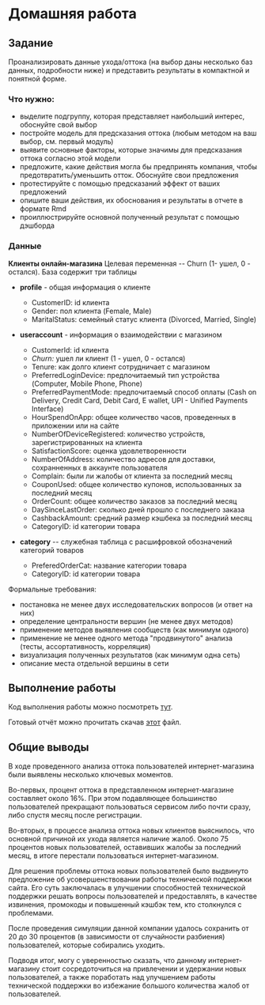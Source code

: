 # Домашняя работа

## Задание

Проанализировать данные ухода/оттока (на выбор даны несколько баз данных, подробности ниже) и представить результаты в компактной и понятной форме.

### Что нужно:

* выделите подгруппу, которая представляет наибольший интерес, обоснуйте свой выбор
* постройте модель для предсказания оттока (любым методом на ваш выбор, см. первый модуль)
* выявите основные факторы, которые значимы для предсказания оттока согласно этой модели
* предложите, какие действия могла бы предпринять компания, чтобы предотвратить/уменьшить отток. Обоснуйте свои предложения
* протестируйте с помощью предсказаний эффект от ваших предложений
* опишите ваши действия, их обоснования и результаты в отчете в формате Rmd
* проиллюстрируйте основной полученный результат с помощью дэшборда

### Данные

**Клиенты онлайн-магазина**
Целевая переменная -- Churn (1- ушел, 0 - остался). База содержит три таблицы

* **profile** - общая информация о клиенте
   * CustomerID: id клиента
   * Gender: пол клиента (Female, Male)
   * MaritalStatus: семейный статус клиента (Divorced, Married, Single)
   
* **useraccount** - информация о взаимодействии с магазином
   * CustomerId: id клиента
   * *Churn:* ушел ли клиент (1 - ушел, 0 - остался)
   * Tenure: как долго клиент сотрудничает с магазином
   * PreferredLoginDevice: предпочитаемый тип устройства (Computer, Mobile Phone, Phone)
   * PreferredPaymentMode: предпочитаемый способ оплаты (Cash on Delivery, Credit Card, Debit Card, E wallet, UPI - Unified Payments Interface)
   * HourSpendOnApp: общее количество часов, проведенных в приложении или на сайте
   * NumberOfDeviceRegistered: количество устройств, зарегистрированных на клиента
   * SatisfactionScore: оценка удовлетворенности
   * NumberOfAddress: количество адресов для доставки, сохранненных в аккаунте пользователя
   * Complain: были ли жалобы от клиента за последний месяц
   * CouponUsed: общее количество купонов, использованных за последний месяц
   * OrderCount: общее количество заказов за последний месяц
   * DaySinceLastOrder: сколько дней прошло с последнего заказа
   * CashbackAmount: средний размер кэшбека за последний месяц
   * CategoryID: id категории товара
   
* **category** -- служебная таблица с расшифровкой обозначений категорий товаров
  * PreferedOrderCat: название категории товара
  * CategoryID: id категории товара


Формальные требования:
* постановка не менее двух исследовательских вопросов (и ответ на них)
* определение центральности вершин (не менее двух методов)
* применение методов выявления сообществ (как минимум одного)
* применение не менее одного метода "продвинутого" анализа (тесты, ассортативность, корреляция)
* визуализация полученных результатов (как минимум одна сеть)
* описание места отдельной вершины в сети

## Выполнение работы

Код выполнения работы можно посмотреть [тут](mibaryshev-report.Rmd).

Готовый отчёт можно прочитать скачав [этот](mibaryshev-report.html) файл.

## Общие выводы

В ходе проведенного анализа оттока пользователей интернет-магазина были выявлены несколько ключевых моментов.

Во-первых, процент оттока в представленном интернет-магазине составляет около 16%. При этом
подавляющее большинство пользователей прекращают пользоваться сервисом либо почти сразу, либо спустя месяц
после регистрации.

Во-вторых, в процессе анализа оттока новых клиентов выяснилось, что основной причиной их ухода является
наличие жалоб. Около 75 процентов новых пользователей, оставивших жалобы за последний месяц,
в итоге перестали пользоваться интернет-магазином.

Для решения проблемы оттока новых пользователей было выдвинуто предложение об усовершенствовании работы
технической поддержки сайта. Его суть заключалась в улучшении способностей технической поддержки решать
вопросы пользователей и предоставлять, в качестве извинения, промокоды и повышенный кэшбэк тем, кто
столкнулся с проблемами.

После проведения симуляции данной компании удалось сохранить от 20 до 30 процентов (в зависимости
от случайности разбиения) пользователей, которые собирались уходить.

Подводя итог, могу с уверенностью сказать, что данному интернет-магазину стоит сосредоточиться
на привлечении и удержании новых пользователей, а также поработать над улучшением работы технической поддержки во избежание большого количества жалоб от пользователей.

